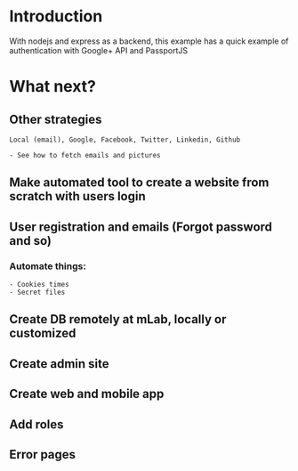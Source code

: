 # Introduction
With nodejs and express as a backend, this example has a quick example of
authentication with Google+ API and PassportJS

# What next?

## Other strategies
    Local (email), Google, Facebook, Twitter, Linkedin, Github

    - See how to fetch emails and pictures

## Make automated tool to create a website from scratch with users login

## User registration and emails (Forgot password and so)

### Automate things:
    - Cookies times
    - Secret files

## Create DB remotely at mLab, locally or customized
## Create admin site
## Create web and mobile app
## Add roles
## Error pages

